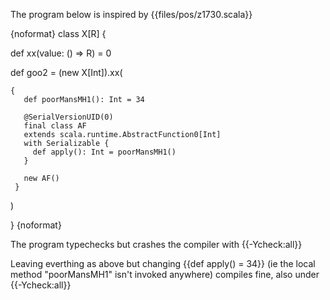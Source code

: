
The program below is inspired by {{files/pos/z1730.scala}}

{noformat}
class X[R] {

  def xx(value: () => R) = 0

  def goo2  = (new X[Int]).xx(

    {
       def poorMansMH1(): Int = 34

       @SerialVersionUID(0)
       final class AF
       extends scala.runtime.AbstractFunction0[Int]
       with Serializable {
         def apply(): Int = poorMansMH1()
       }

       new AF()
     }

  )

}
{noformat}

The program typechecks but crashes the compiler with {{-Ycheck:all}}

Leaving everthing as above but changing {{def apply() = 34}} (ie the local method "poorMansMH1" isn't invoked anywhere) compiles fine, also under {{-Ycheck:all}}


